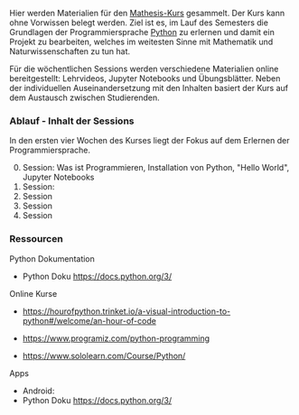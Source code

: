 Hier werden Materialien für den [Mathesis-Kurs](https://www.mintgruen.tu-berlin.de/studium-und-lehre/mintgruen-labore/mathesis/) gesammelt. Der Kurs kann ohne Vorwissen belegt werden. Ziel ist es, im Lauf des Semesters die Grundlagen der Programmiersprache [Python](https://de.wikipedia.org/wiki/Python_(Programmiersprache)) zu erlernen und damit ein Projekt zu bearbeiten, welches im weitesten Sinne mit Mathematik und Naturwissenschaften zu tun hat.

Für die wöchentlichen Sessions werden verschiedene Materialien online bereitgestellt: Lehrvideos, Jupyter Notebooks und Übungsblätter. Neben der individuellen Auseinandersetzung mit den Inhalten basiert der Kurs auf dem Austausch zwischen Studierenden.


### Ablauf - Inhalt der Sessions
In den ersten vier Wochen des Kurses liegt der Fokus auf dem Erlernen der Programmiersprache.  

0. Session: Was ist Programmieren, Installation von Python, "Hello World", Jupyter Notebooks
1. Session:
2. Session
3. Session
4. Session

### Ressourcen

Python Dokumentation 
* Python Doku https://docs.python.org/3/

Online Kurse
* https://hourofpython.trinket.io/a-visual-introduction-to-python#/welcome/an-hour-of-code
* https://www.programiz.com/python-programming

* https://www.sololearn.com/Course/Python/

Apps
* Android: 
* Python Doku https://docs.python.org/3/


